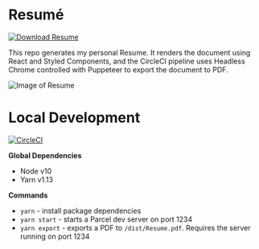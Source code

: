 # Resumé


[![Download Resume](https://custom-icon-badges.demolab.com/badge/-Download%20Resumé-blue?style=for-the-badge&logo=download&logoColor=white)](https://github.com/erickrawczyk/resume/releases/download/latest/Resume.pdf)

This repo generates my personal Resume. It renders the document using React and Styled Components, and the CircleCI pipeline uses Headless Chrome controlled with Puppeteer to export the document to PDF.

![Image of Resume](https://eric.kraw.cz/img/Resume.jpg?)

# Local Development

[![CircleCI](https://circleci.com/gh/erickrawczyk/resume/tree/master.svg?style=svg)](https://circleci.com/gh/erickrawczyk/resume/tree/master)

**Global Dependencies**

- Node v10
- Yarn v1.13

**Commands**

- `yarn` - install package dependencies
- `yarn start` - starts a Parcel dev server on port 1234
- `yarn export` - exports a PDF to `/dist/Resume.pdf`. Requires the server running on port 1234
